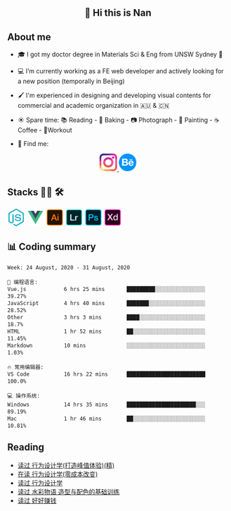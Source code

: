 <h2 align="center">👋 Hi this is Nan</h2>

## About me

- 🎓 I got my doctor degree in Materials Sci & Eng from UNSW Sydney :koala:

- :computer: I’m currently working as a FE web developer and actively looking for a new position (temporally in Beijing)

- :paintbrush: I'm experienced in designing and developing visual contents for commercial and academic organization in :australia: & :cn:

- :sunny: Spare time: :books: Reading - :bread: Baking - :camera: Photograph - :art: Painting - :coffee: Coffee - 💪Workout

- 💬 Find me:
<div align="center">
<a href="https://www.instagram.com/divetothesea/">

<img src="https://raw.githubusercontent.com/southchen/southchen/master/assets/instagram.svg" height="40em"  alt="divetothesea instagram"/>
</a>
<a href="https://www.behance.net/southchen">
<img src="https://raw.githubusercontent.com/southchen/southchen/master/assets/Behance.svg" height="40em"  alt="behance"/>
</a>
</div>

## Stacks 👨‍💻 🛠

<p align='left'>
<div style="display:inline-block">
<img src="https://raw.githubusercontent.com/southchen/southchen/master/assets/JavaScript.svg" height="40em"  alt="javascript"/>
<img src="https://raw.githubusercontent.com/southchen/southchen/master/assets/Vue.svg" height="40em"  alt="vue"/>
<img src="https://raw.githubusercontent.com/southchen/southchen/master/assets/Adobe Ai.svg" height="40em"  alt="adobe ai"/>
<img src="https://raw.githubusercontent.com/southchen/southchen/master/assets/Adobe Lr.svg" height="40em"  alt="adobe lr"/>
<img src="https://raw.githubusercontent.com/southchen/southchen/master/assets/Adobe Ps.svg" height="40em"  alt="adobe Ps"/>
<img src="https://raw.githubusercontent.com/southchen/southchen/master/assets/Adobe Xd.svg" height="40em"  alt="adobe Xd"/>
</div>
</p>

## 📊 Coding summary

<!--START_SECTION:waka-->
```text
Week: 24 August, 2020 - 31 August, 2020

💬 编程语言: 
Vue.js            6 hrs 25 mins       █████████░░░░░░░░░░░░░░░░   39.27% 
JavaScript        4 hrs 40 mins       ███████░░░░░░░░░░░░░░░░░░   28.52% 
Other             3 hrs 3 mins        ████░░░░░░░░░░░░░░░░░░░░░   18.7% 
HTML              1 hr 52 mins        ██░░░░░░░░░░░░░░░░░░░░░░░   11.45% 
Markdown          10 mins             ░░░░░░░░░░░░░░░░░░░░░░░░░   1.03%

🔥 常用编辑器: 
VS Code           16 hrs 22 mins      █████████████████████████   100.0%

💻 操作系统: 
Windows           14 hrs 35 mins      ██████████████████████░░░   89.19% 
Mac               1 hr 46 mins        ██░░░░░░░░░░░░░░░░░░░░░░░   10.81%

```


<!--END_SECTION:waka-->

## Reading

<!-- DOUBAN-ACTIVITIES:START -->
- [读过 行为设计学(打造峰值体验)(精)](https://www.douban.com/doubanapp/dispatch?uri=/status/3089552571/)
- [在读 行为设计学(零成本改变)](https://www.douban.com/doubanapp/dispatch?uri=/status/3089552375/)
- [读过 行为设计学](https://www.douban.com/doubanapp/dispatch?uri=/status/3089551929/)
- [读过 水彩物语 造型与配色的基础训练](https://www.douban.com/doubanapp/dispatch?uri=/status/3086792802/)
- [读过 好好赚钱](https://www.douban.com/doubanapp/dispatch?uri=/status/3086792140/)
<!-- DOUBAN-ACTIVITIES:END -->
